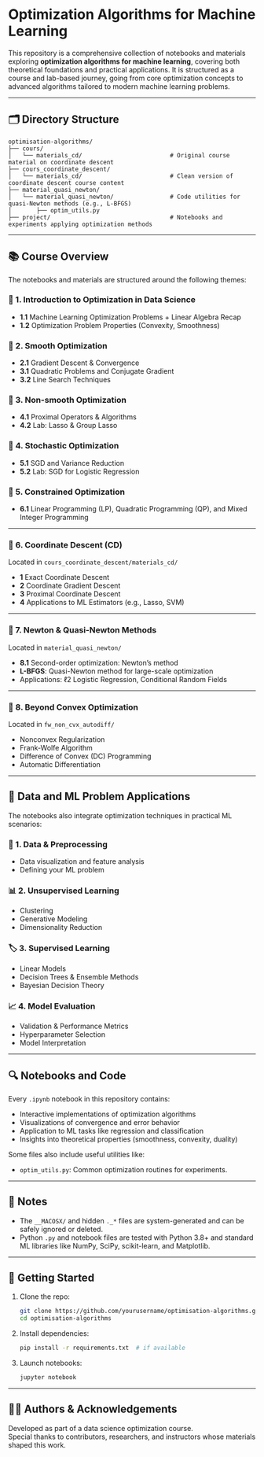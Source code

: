 # Optimization Algorithms for Machine Learning  

This repository is a comprehensive collection of notebooks and materials exploring **optimization algorithms for machine learning**, covering both theoretical foundations and practical applications. It is structured as a course and lab-based journey, going from core optimization concepts to advanced algorithms tailored to modern machine learning problems.

---

## 🗂 Directory Structure

```
optimisation-algorithms/
├── cours/
│   └── materials_cd/                         # Original course material on coordinate descent
├── cours_coordinate_descent/
│   └── materials_cd/                         # Clean version of coordinate descent course content
├── material_quasi_newton/
│   └── material_quasi_newton/                # Code utilities for quasi-Newton methods (e.g., L-BFGS)
│       ├── optim_utils.py
├── project/                                  # Notebooks and experiments applying optimization methods
```

---

## 📚 Course Overview

The notebooks and materials are structured around the following themes:

### 🔹 1. Introduction to Optimization in Data Science

- **1.1** Machine Learning Optimization Problems + Linear Algebra Recap  
- **1.2** Optimization Problem Properties (Convexity, Smoothness)

### 🔹 2. Smooth Optimization

- **2.1** Gradient Descent & Convergence  
- **3.1** Quadratic Problems and Conjugate Gradient  
- **3.2** Line Search Techniques

### 🔹 3. Non-smooth Optimization

- **4.1** Proximal Operators & Algorithms  
- **4.2** Lab: Lasso & Group Lasso

### 🔹 4. Stochastic Optimization

- **5.1** SGD and Variance Reduction  
- **5.2** Lab: SGD for Logistic Regression

### 🔹 5. Constrained Optimization

- **6.1** Linear Programming (LP), Quadratic Programming (QP), and Mixed Integer Programming

---

### 🔹 6. Coordinate Descent (CD)

Located in `cours_coordinate_descent/materials_cd/`

- **1** Exact Coordinate Descent  
- **2** Coordinate Gradient Descent  
- **3** Proximal Coordinate Descent  
- **4** Applications to ML Estimators (e.g., Lasso, SVM)

---

### 🔹 7. Newton & Quasi-Newton Methods

Located in `material_quasi_newton/`

- **8.1** Second-order optimization: Newton’s method  
- **L-BFGS**: Quasi-Newton method for large-scale optimization  
- Applications: ℓ2 Logistic Regression, Conditional Random Fields

---

### 🔹 8. Beyond Convex Optimization

Located in `fw_non_cvx_autodiff/`

- Nonconvex Regularization  
- Frank-Wolfe Algorithm  
- Difference of Convex (DC) Programming  
- Automatic Differentiation

---

## 🤖 Data and ML Problem Applications

The notebooks also integrate optimization techniques in practical ML scenarios:

### 🧠 1. Data & Preprocessing

- Data visualization and feature analysis  
- Defining your ML problem

### 📊 2. Unsupervised Learning

- Clustering  
- Generative Modeling  
- Dimensionality Reduction  

### 🏷️ 3. Supervised Learning

- Linear Models  
- Decision Trees & Ensemble Methods  
- Bayesian Decision Theory  

### 📈 4. Model Evaluation

- Validation & Performance Metrics  
- Hyperparameter Selection  
- Model Interpretation

---

## 🔍 Notebooks and Code

Every `.ipynb` notebook in this repository contains:

- Interactive implementations of optimization algorithms  
- Visualizations of convergence and error behavior  
- Application to ML tasks like regression and classification  
- Insights into theoretical properties (smoothness, convexity, duality)

Some files also include useful utilities like:
- `optim_utils.py`: Common optimization routines for experiments.

---

## 🧹 Notes

- The `__MACOSX/` and hidden `._*` files are system-generated and can be safely ignored or deleted.
- Python `.py` and notebook files are tested with Python 3.8+ and standard ML libraries like NumPy, SciPy, scikit-learn, and Matplotlib.

---

## 🚀 Getting Started

1. Clone the repo:
   ```bash
   git clone https://github.com/yourusername/optimisation-algorithms.git
   cd optimisation-algorithms
   ```
2. Install dependencies:
   ```bash
   pip install -r requirements.txt  # if available
   ```
3. Launch notebooks:
   ```bash
   jupyter notebook
   ```

---

## 👨‍🔬 Authors & Acknowledgements

Developed as part of a data science optimization course.  
Special thanks to contributors, researchers, and instructors whose materials shaped this work.

